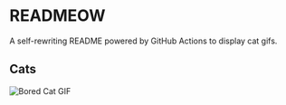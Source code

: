 # READMEOW

A self-rewriting README powered by GitHub Actions to display cat gifs.

## Cats

![Bored Cat GIF](https://media4.giphy.com/media/mlvseq9yvZhba/200.gif?cid=9acd02dap95knbvlg1tfdkmpdjqs0g897ffuosjb2jorn060&ep=v1_gifs_search&rid=200.gif&ct=g)
